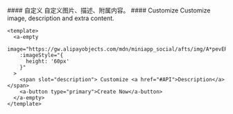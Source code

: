 <cn>
#### 自定义
自定义图片、描述、附属内容。
</cn>

<us>
#### Customize
Customize image, description and extra content.
</us>

```tpl
<template>
  <a-empty
    image="https://gw.alipayobjects.com/mdn/miniapp_social/afts/img/A*pevERLJC9v0AAAAAAAAAAABjAQAAAQ/original"
    :imageStyle="{
      height: '60px'
    }"
  >
    <span slot="description"> Customize <a href="#API">Description</a> </span>
    <a-button type="primary">Create Now</a-button>
  </a-empty>
</template>
```
